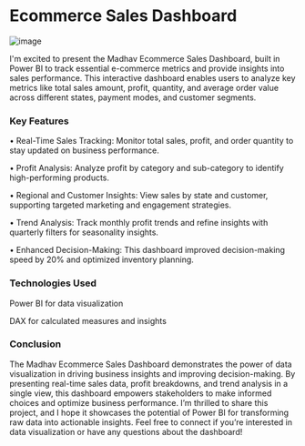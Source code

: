 # Ecommerce Sales Dashboard
![image](https://github.com/user-attachments/assets/14415beb-748e-4f5c-863f-7425c5eadfba)

I'm excited to present the Madhav Ecommerce Sales Dashboard, built in Power BI to track essential e-commerce metrics and provide insights into sales performance. This interactive dashboard enables users to analyze key metrics like total sales amount, profit, quantity, and average order value across different states, payment modes, and customer segments.

### Key Features
• Real-Time Sales Tracking: Monitor total sales, profit, and order quantity to stay updated on business performance.

• Profit Analysis: Analyze profit by category and sub-category to identify high-performing products.

• Regional and Customer Insights: View sales by state and customer, supporting targeted marketing and engagement strategies.

• Trend Analysis: Track monthly profit trends and refine insights with quarterly filters for seasonality insights.

• Enhanced Decision-Making: This dashboard improved decision-making speed by 20% and optimized inventory planning.


### Technologies Used
Power BI for data visualization

DAX for calculated measures and insights

### Conclusion
The Madhav Ecommerce Sales Dashboard demonstrates the power of data visualization in driving business insights and improving decision-making. By presenting real-time sales data, profit breakdowns, and trend analysis in a single view, this dashboard empowers stakeholders to make informed choices and optimize business performance. I’m thrilled to share this project, and I hope it showcases the potential of Power BI for transforming raw data into actionable insights. Feel free to connect if you’re interested in data visualization or have any questions about the dashboard!
